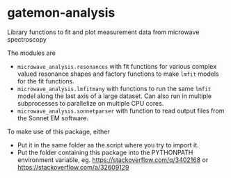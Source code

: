 # gatemon-analysis
Library functions to fit and plot measurement data from microwave spectroscopy

The modules are
- `microwave_analysis.resonances` with fit functions for various complex
  valued resonance shapes and factory functions to make `lmfit` models for
  the fit functions.
- `microwave_analysis.lmfitmany` with functions to run the same `lmfit` model
  along the last axis of a large dataset. Can also run in multiple
  subprocesses to parallelize on multiple CPU cores.
- `microwave_analysis.sonnetparser` with function to read output files from
  the Sonnet EM software.

To make use of this package, either
- Put it in the same folder as the script where you try to import it.
- Put the folder containing this package into the PYTHONPATH environment variable, eg.
  https://stackoverflow.com/q/3402168 or https://stackoverflow.com/a/32609129

